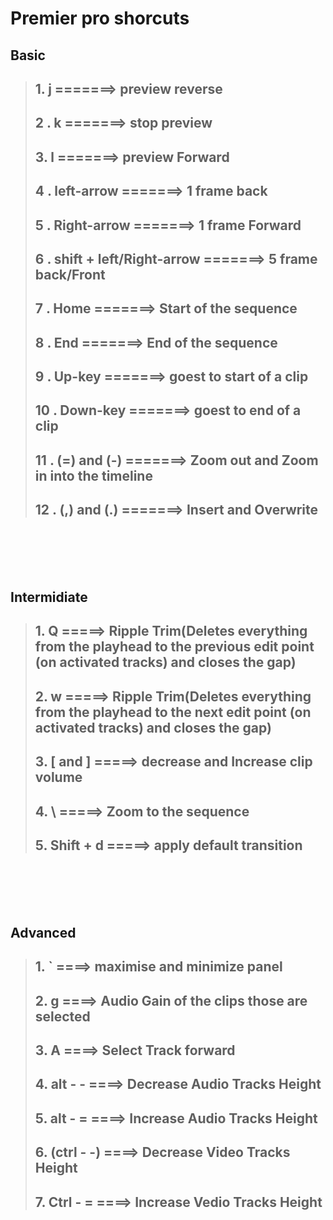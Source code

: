 # Premier pro shorcuts 

## Basic 

>  ## 1.  j =======> **preview reverse**
> ## 2 . k =======> **stop preview**
> ## 3. l =======> **preview Forward**
> ## 4 . left-arrow =======> **1 frame back**
> ## 5 . Right-arrow =======> **1 frame Forward**
> ## 6 . shift + left/Right-arrow =======> **5 frame back/Front**
> ## 7 . Home =======> **Start of the sequence**
>  ## 8 . End =======> **End of the sequence**
>  ## 9 . Up-key =======> **goest to  start of a clip**
>  ## 10 . Down-key =======> **goest to  end of a clip**
>  ## 11 . (=) and (-) =======> **Zoom out and Zoom in into the timeline**
>  ## 12 . (,) and (.) =======> **Insert and Overwrite**

<br>
<br>
<br>
<br>



## Intermidiate

> ## 1. Q =====> **Ripple Trim**(Deletes everything from the playhead to the previous edit point (on activated tracks) and closes the gap)
> ## 2. w =====> **Ripple Trim**(Deletes everything from the playhead to the next edit point (on activated tracks) and closes the gap)
> ## 3. [ and ] =====> decrease and Increase clip volume
> ## 4. \ =====> Zoom to the sequence
> ## 5. Shift + d =====> apply default transition

<br>
<br>
<br>
<br>

## Advanced

> ## 1. ` ====> maximise and minimize panel
>  ## 2. g ====> Audio Gain of the clips those are selected
>  ## 3. A ====> Select Track forward
>  ## 4. alt - - ====> Decrease Audio Tracks Height
>  ## 5. alt - = ====> Increase Audio Tracks Height
> ## 6. (ctrl - -) ====> Decrease Video Tracks Height
> ## 7. Ctrl - = ====> Increase Vedio Tracks Height
